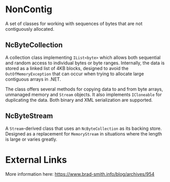 # NonContig
A set of classes for working with sequences of bytes that are not contiguously allocated.

## NcByteCollection
A collection class implementing `IList<byte>` which allows both sequential and random access to individual bytes or byte ranges. Internally, the data is stored as a linked list of 4KB blocks, designed to avoid the `OutOfMemoryException` that can occur when trying to allocate large contiguous arrays in .NET.

The class offers several methods for copying data to and from byte arrays, unmanaged memory and `Stream` objects. It also implements `ICloneable` for duplicating the data. Both binary and XML serialization are supported.

## NcByteStream
A `Stream`-derived class that uses an `NcByteCollection` as its backing store. Designed as a replacement for `MemoryStream` in situations where the length is large or varies greatly.

# External Links
More information here: https://www.brad-smith.info/blog/archives/954
